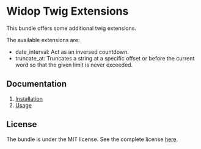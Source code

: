 # Widop Twig Extensions

This bundle offers some additional twig extensions.

The available extensions are:

 - date_interval: Act as an inversed countdown.
 - truncate_at: Truncates a string at a specific offset or before the current word so that the given limit is never exceeded.

Documentation
-------------

 1. [Installation](https://github.com/widop/WidopTwigExtensionsBundle/tree/master/Resources/doc/installation.md)
 2. [Usage](https://github.com/widop/WidopTwigExtensionsBundle/tree/master/Resources/doc/usage.md)

License
-------

The bundle is under the MIT license. See the complete license [here](http://github.com/widop/WidopTwigExtensionsBundle/blob/master/Resources/meta/LICENSE).
